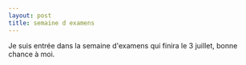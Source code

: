 ```yaml
---
layout: post
title: semaine d examens
---
```


<p>Je suis entrée dans la semaine d&#39;examens qui finira le 3 juillet, bonne chance à moi.</p>
<p>&nbsp;</p>
<p></p>
